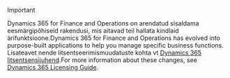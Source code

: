 > [!IMPORTANT]
> <span data-ttu-id="89d92-101">Dynamics 365 for Finance and Operations on arendatud sisaldama eesmärgipõhiseid rakendusi, mis aitavad teil hallata kindlaid ärifunktsioone.</span><span class="sxs-lookup"><span data-stu-id="89d92-101">Dynamics 365 for Finance and Operations has evolved into purpose-built applications to help you manage specific business functions.</span></span> <span data-ttu-id="89d92-102">Lisateavet nende litsentseerimismuudatuste kohta vt [Dynamics 365 litsentsensijuhend](https://go.microsoft.com/fwlink/?LinkId=866544).</span><span class="sxs-lookup"><span data-stu-id="89d92-102">For more information about these changes, see [Dynamics 365 Licensing Guide](https://go.microsoft.com/fwlink/?LinkId=866544).</span></span>
 
